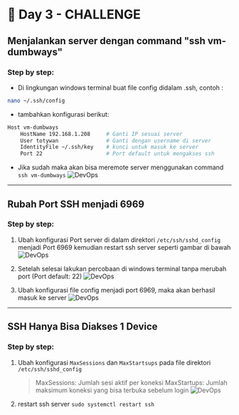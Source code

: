 # 📘 Day 3 - CHALLENGE

## Menjalankan server dengan command "ssh vm-dumbways"

### Step by step:

- Di lingkungan windows terminal buat file config didalam .ssh, contoh :

```bash
nano ~/.ssh/config
```

- tambahkan konfigurasi berikut:

```bash
Host vm-dumbways
    HostName 192.168.1.208     # Ganti IP sesuai server
    User totywan               # Ganti dengan username di server
    IdentityFile ~/.ssh/key    # kunci untuk masuk ke server
    Port 22                    # Port default untuk mengakses ssh
```

- Jika sudah maka akan bisa meremote server menggunakan command `ssh vm-dumbways`
  ![DevOps](ssh.png)

---

## Rubah Port SSH menjadi 6969

### Step by step:

1. Ubah konfigurasi Port server di dalam direktori `/etc/ssh/sshd_config` menjadi Port 6969 kemudian restart ssh server seperti gambar di bawah
   ![DevOps](6969.png)

2. Setelah selesai lakukan percobaan di windows terminal tanpa merubah port (Port default: 22)
   ![DevOps](22.png)
3. Ubah konfigurasi file config menjadi port 6969, maka akan berhasil masuk ke server
   ![DevOps](berhasil.png)

---

## SSH Hanya Bisa Diakses 1 Device

### Step by step:

1. Ubah konfigurasi `MaxSessions` dan `MaxStartsups` pada file direktori `/etc/ssh/sshd_config`

   > MaxSessions: Jumlah sesi aktif per koneksi
   > MaxStartups: Jumlah maksimum koneksi yang bisa terbuka sebelum login
   > ![DevOps](max.png)

2. restart ssh server `sudo systemctl restart ssh`
